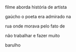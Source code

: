 filme aborda história de artista

gaúcho o poeta era admirado na

rua onde morava pelo fato de

não trabalhar e fazer muito

barulho
